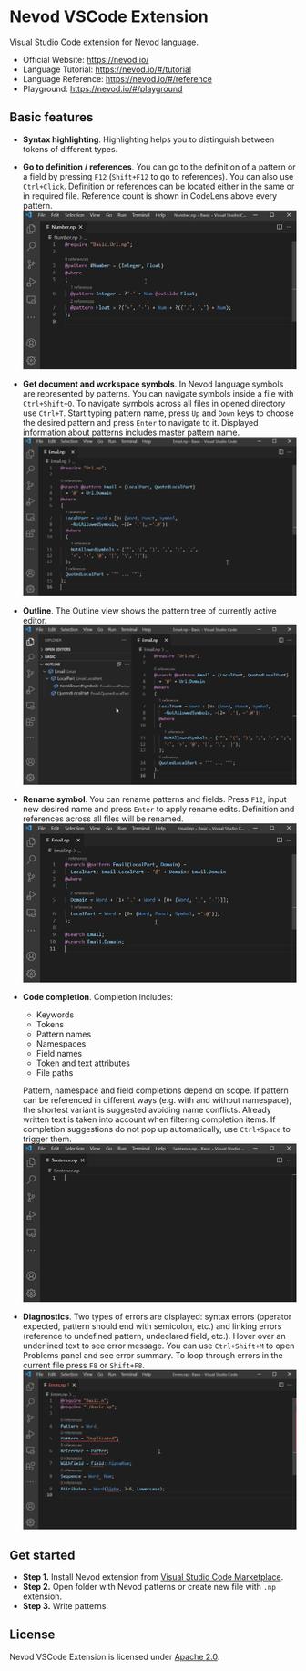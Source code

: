 # Nevod VSCode Extension

Visual Studio Code extension for [Nevod](https://github.com/nezaboodka/nevod) language.
- Official Website: https://nevod.io/
- Language Tutorial: https://nevod.io/#/tutorial
- Language Reference: https://nevod.io/#/reference
- Playground: https://nevod.io/#/playground

## Basic features

- **Syntax highlighting**. Highlighting helps you to distinguish between tokens of different types.
- **Go to definition / references**. You can go to the definition of a pattern or a field by pressing `F12` (`Shift+F12` to go to references). You can also use `Ctrl+Click`. Definition or references can be located either in the same or in required file. Reference count is shown in CodeLens above every pattern.
  ![screencast](images/definitionAndReferences.gif)
- **Get document and workspace symbols**. In Nevod language symbols are represented by patterns. You can navigate symbols inside a file with `Ctrl+Shift+O`. To navigate symbols across all files in opened directory use `Ctrl+T`. Start typing pattern name, press `Up` and `Down` keys to choose the desired pattern and press `Enter` to navigate to it. Displayed information about patterns includes master pattern name.
  ![screencast](images/symbols.gif)
- **Outline**. The Outline view shows the pattern tree of currently active editor.
  ![screencast](images/outline.gif)
- **Rename symbol**. You can rename patterns and fields. Press `F12`, input new desired name and press `Enter` to apply rename edits. Definition and references across all files will be renamed.
  ![screencast](images/rename.gif)
- **Code completion**. Completion includes:
  - Keywords
  - Tokens
  - Pattern names
  - Namespaces
  - Field names
  - Token and text attributes
  - File paths

  Pattern, namespace and field completions depend on scope. If pattern can be referenced in different ways (e.g. with and without namespace), the shortest variant is suggested avoiding name conflicts. Already written text is taken into account when filtering completion items. If completion suggestions do not pop up automatically, use `Ctrl+Space` to trigger them. 
  ![screencast](images/completion.gif)
- **Diagnostics**. Two types of errors are displayed: syntax errors (operator expected, pattern should end with semicolon, etc.) and linking errors (reference to undefined pattern, undeclared field, etc.). Hover over an underlined text to see error message. You can use `Ctrl+Shift+M` to open Problems panel and see error summary. To loop through errors in the current file press `F8` or `Shift+F8`.
  ![screencast](images/errors.gif)

## Get started

- **Step 1.** Install Nevod extension from [Visual Studio Code Marketplace](https://marketplace.visualstudio.com/items?itemName=nezaboodka.nevod-vscode-extension).
- **Step 2.** Open folder with Nevod patterns or create new file with `.np` extension.
- **Step 3.** Write patterns.

## License

Nevod VSCode Extension is licensed under [Apache 2.0](LICENSE).

